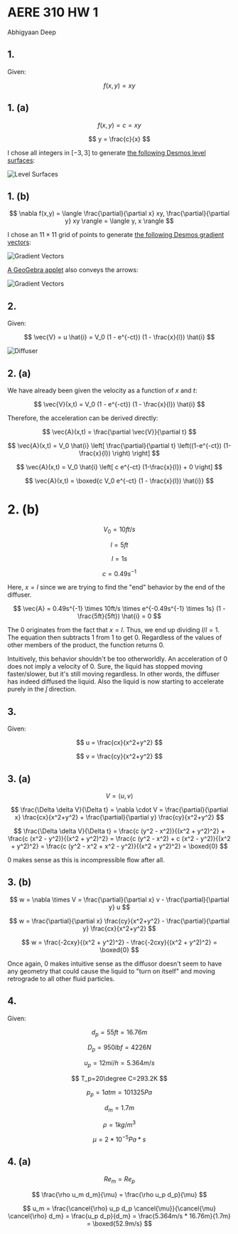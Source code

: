 # AERE 310 HW 1

Abhigyaan Deep

## 1.

Given:

$$
f(x,y) = xy
$$

## 1. (a)

$$
f(x,y) = c = xy
$$

$$
y = \frac{c}{x}
$$

I chose all integers in $[-3, 3]$ to generate [the following Desmos level surfaces](https://www.desmos.com/calculator/yg04m60tc2):

![Level Surfaces](https://i.imgur.com/LiMsHTxl.png)

## 1. (b)

$$
\nabla f(x,y) = \langle \frac{\partial}{\partial x} xy, \frac{\partial}{\partial y} xy \rangle = \langle y, x \rangle
$$

I chose an $11 \times 11$ grid of points to generate [the following Desmos gradient vectors](https://www.desmos.com/calculator/p4rdywqtus):

![Gradient Vectors](https://i.imgur.com/2pMbB2kl.png)

[A GeoGebra applet](https://www.geogebra.org/m/QPE4PaDZ) also conveys the arrows:

![Gradient Vectors](https://i.imgur.com/VaIyaGbl.png)

## 2.

Given:

$$
\vec{V} = u \hat{i} = V_0 (1 - e^{-ct}) (1 - \frac{x}{l}) \hat{i}
$$

![Diffuser](https://i.imgur.com/RdS7XTRm.png)

## 2. (a)

We have already been given the velocity as a function of $x$ and $t$:

$$
\vec{V}(x,t) = V_0 (1 - e^{-ct}) (1 - \frac{x}{l}) \hat{i}
$$

Therefore, the acceleration can be derived directly:

$$
\vec{A}(x,t) = \frac{\partial \vec{V}}{\partial t}
$$

$$
\vec{A}(x,t) = V_0 \hat{i} \left[ \frac{\partial}{\partial t} \left((1-e^{-ct}) (1-\frac{x}{l}) \right) \right]
$$

$$
\vec{A}(x,t) = V_0 \hat{i} \left[ c e^{-ct} (1-\frac{x}{l}) + 0 \right]
$$

$$
\vec{A}(x,t) = \boxed{c V_0 e^{-ct} (1 - \frac{x}{l}) \hat{i}}
$$

# 2. (b)

$$
V_0=10ft/s
$$

$$
l=5ft
$$

$$
l=1s
$$

$$
c=0.49s^{-1}
$$

Here, $x=l$ since we are trying to find the "end" behavior by the end of the diffuser.

$$
\vec{A} = 0.49s^{-1} \times 10ft/s \times e^{-0.49s^{-1} \times 1s} (1 - \frac{5ft}{5ft}) \hat{i} = 0
$$

The $0$ originates from the fact that $x=l$. Thus, we end up dividing $l/l=1$. The equation then subtracts $1$ from $1$ to get $0$. Regardless of the values of other members of the product, the function returns $0$.

Intuitively, this behavior shouldn't be too otherworldly. An acceleration of $0$ does not imply a velocity of $0$. Sure, the liquid has stopped moving faster/slower, but it's still moving regardless. In other words, the diffuser has indeed diffused the liquid. Also the liquid is now starting to accelerate purely in the $\hat{j}$ direction.

## 3.

Given:

$$
u = \frac{cx}{x^2+y^2}
$$

$$
v = \frac{cy}{x^2+y^2}
$$

## 3. (a)

$$
V = \langle u, v \rangle
$$

$$
\frac{\Delta \delta V}{\Delta t} = \nabla \cdot V = \frac{\partial}{\partial x} \frac{cx}{x^2+y^2} + \frac{\partial}{\partial y} \frac{cy}{x^2+y^2}
$$

$$
\frac{\Delta \delta V}{\Delta t} = \frac{c (y^2 - x^2)}{(x^2 + y^2)^2} + \frac{c (x^2 - y^2)}{(x^2 + y^2)^2} = \frac{c (y^2 - x^2) + c (x^2 - y^2)}{(x^2 + y^2)^2} = \frac{c (y^2 - x^2 + x^2 - y^2)}{(x^2 + y^2)^2} = \boxed{0}
$$

$0$ makes sense as this is incompressible flow after all.

## 3. (b)

$$
w = \nabla \times V = \frac{\partial}{\partial x} v - \frac{\partial}{\partial y} u
$$

$$
w = \frac{\partial}{\partial x} \frac{cy}{x^2+y^2} - \frac{\partial}{\partial y} \frac{cx}{x^2+y^2}
$$

$$
w = \frac{-2cxy}{(x^2 + y^2)^2} - \frac{-2cxy}{(x^2 + y^2)^2} = \boxed{0}
$$

Once again, $0$ makes intuitive sense as the diffusor doesn't seem to have any geometry that could cause the liquid to "turn on itself" and moving retrograde to all other fluid particles.

## 4.

Given:

$$
d_p=55ft=16.76m
$$

$$
D_p=950lbf=4226N
$$

$$
u_p=12mi/h=5.364m/s
$$

$$
T_p=20\degree C=293.2K
$$

$$
p_p=1atm=101325Pa
$$

$$
d_m=1.7m
$$

$$
\rho=1kg/m^3
$$

$$
\mu=2*10^{-5}Pa*s
$$

## 4. (a)

$$
Re_m=Re_p
$$

$$
\frac{\rho u_m d_m}{\mu} = \frac{\rho u_p d_p}{\mu}
$$

$$
u_m = \frac{\cancel{\rho} u_p d_p \cancel{\mu}}{\cancel{\mu} \cancel{\rho} d_m} = \frac{u_p d_p}{d_m} = \frac{5.364m/s * 16.76m}{1.7m} = \boxed{52.9m/s}
$$
